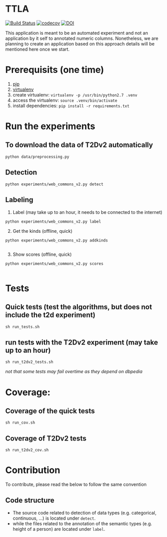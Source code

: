 # TTLA

[![Build Status](https://semaphoreci.com/api/v1/ahmad88me/ttla/branches/master/badge.svg)](https://semaphoreci.com/ahmad88me/ttla)
[![codecov](https://codecov.io/gh/oeg-upm/ttla/branch/master/graph/badge.svg)](https://codecov.io/gh/oeg-upm/ttla)
[![DOI](https://zenodo.org/badge/DOI/10.5281/zenodo.2619307.svg)](https://doi.org/10.5281/zenodo.2619307)


This application is meant to be an automated experiment and not
an application by it self to annotated numeric columns. Nonetheless, 
we are planning to create an application based on this approach
details will be mentioned here once we start.


# Prerequisits (one time)
1. [pip](https://pip.pypa.io/en/stable/installing/) 
2. [virtualenv](https://virtualenv.pypa.io/en/latest/)
3. create virtualenv: `virtualenv -p /usr/bin/python2.7 .venv`
4. access the virtualenv: `source .venv/bin/activate`
5. install dependencies: `pip install -r requirements.txt`


<!-- 
# Run the web
1.  access the virtualenv: `source .venv/bin/activate`
2.  run the web app: `python app.py`
3.  visit `http://127.0.0.1:5000` in your local browser
-->

# Run the experiments

## To download the data of T2Dv2 automatically
```
python data/preprocessing.py
```
## Detection
```
python experiments/web_commons_v2.py detect
```
## Labeling
1. Label (may take up to an hour, it needs to be connected to the internet)
```
python experiments/web_commons_v2.py label
```
2. Get the kinds (offline, quick)
```
python experiments/web_commons_v2.py addkinds
 
```
3. Show scores (offline, quick)
```
python experiments/web_commons_v2.py scores
 
```


# Tests
## Quick tests (test the algorithms, but does not include the t2d experiment)
```
sh run_tests.sh
```
## run tests with the T2Dv2 experiment (may take up to an hour)
```
sh run_t2dv2_tests.sh
```
*not that some tests may fail overtime as they depend on dbpedia*

# Coverage: 
## Coverage of the quick tests
```
sh run_cov.sh
```
## Coverage of T2Dv2 tests
```
sh run_t2dv2_cov.sh
```


# Contribution 
To contribute, please read the below to follow the same convention

## Code structure
* The source code related to detection of data types (e.g. categorical, continuous, ...) is located under `detect`.
* while the files related to the annotation of the semantic types (e.g. height of a person) are located under `label`.

